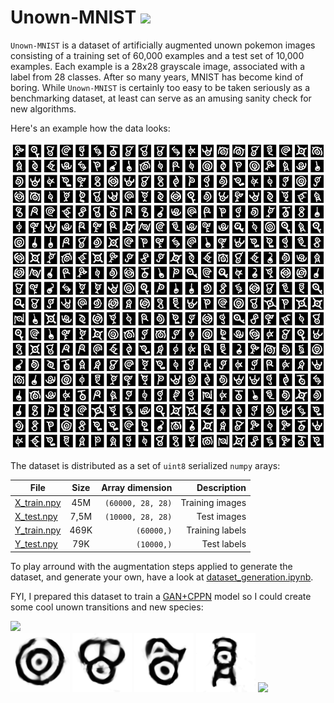 
# Unown-MNIST  <img src="https://github.com/lopeLH/unown-mnist/blob/main/doc/transition.gif" width=70>

`Unown-MNIST` is a dataset of artificially augmented unown pokemon images consisting of a training set of 60,000 examples and a test set of 10,000 examples. Each example is a 28x28 grayscale image, associated with a label from 28 classes. After so many years, MNIST has become kind of boring. While `Unown-MNIST` is certainly too easy to be taken seriously as a benchmarking dataset, at least can serve as an amusing sanity check for new algorithms.

Here's an example how the data looks:

<img src="https://github.com/lopeLH/unown-mnist/blob/main/doc/examples.png">

The dataset is distributed as a set of `uint8` serialized `numpy` arays:

| File        | Size           | Array dimension  | Description  |
| ------------- |:-------------:| -----:|-----:|
| [X_train.npy](https://github.com/lopeLH/unown-mnist/blob/main/X_train.npy)    | 45M  | `(60000, 28, 28)` | Training images|
| [X_test.npy](https://github.com/lopeLH/unown-mnist/blob/main/X_test.npy)      | 7,5M  |  `(10000, 28, 28)`   | Test images  |
| [Y_train.npy](https://github.com/lopeLH/unown-mnist/blob/main/Y_train.npy) | 469K      |    `(60000,)` | Training labels|
| [Y_test.npy](https://github.com/lopeLH/unown-mnist/blob/main/Y_test.npy) | 79K      |    `(10000,)` |Test labels|

To play arround with the augmentation steps applied to generate the dataset, and generate your own, have a look at [dataset_generation.ipynb](https://github.com/lopeLH/unown-mnist/blob/main/dataset_generation.ipynb).

FYI, I prepared this dataset to train a [GAN+CPPN](https://blog.otoro.net/2016/04/01/generating-large-images-from-latent-vectors/) model so I could create some cool unown transitions and new species:

<img src="https://github.com/lopeLH/unown-mnist/blob/main/doc/transition.gif">

<div class="row">
<img src="https://github.com/lopeLH/unown-mnist/blob/main/doc/generated1.gif" width=95> 
<img src="https://github.com/lopeLH/unown-mnist/blob/main/doc/generated2.gif" width=95>
<img src="https://github.com/lopeLH/unown-mnist/blob/main/doc/generated3.gif" width=95>
<img src="https://github.com/lopeLH/unown-mnist/blob/main/doc/generated5.gif" width=95>
<img src="https://github.com/lopeLH/unown-mnist/blob/main/doc/generated6.gif" width=95>
</div>
